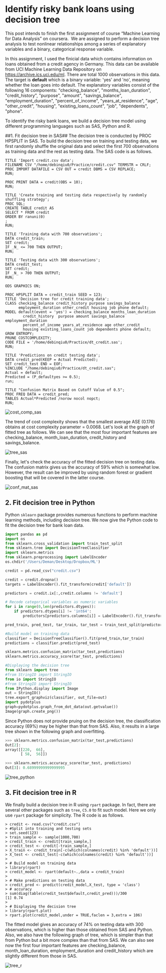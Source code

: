 # Identify risky bank loans using decision tree #

This post intends to finish the first assignment of course “Machine Learning for Data Analysis” on coursera.  We are assigned to perform a decision tree analysis to test nonlinear relationships among a series of explanatory variables and a binary, categorical response variable.

In this assignment, I used the finicial data which contains information on loans obtained from a credit agency in Germany. This data can be available from UCI Machine Learning Data Repository on https://archive.ics.uci.edu/ml. There are total 1000 observations in this data. The target is **default** which is a binary variable: 'yes' and 'no', meaning whether the loan goes into default. The explanatory variables consist of the following 16 components: &quot;checking_balance&quot;, &quot;months_loan_duration&quot;, &quot;credit_history&quot;,       &quot;purpose&quot;, &quot;amount&quot;, &quot;savings_balance&quot;, &quot;employment_duration&quot;, &quot;percent_of_income&quot;, &quot;years_at_residence&quot;, &quot;age&quot;, &quot;other_credit&quot;, &quot;housing&quot;, &quot;existing_loans_count&quot;, &quot;job&quot;, &quot;dependents&quot;, &quot;phone&quot;.

To identify the risky bank loans, we build a decision tree model using different programming languages such as SAS, Python and R.

##1. Fit decision tree in SAS##
The decision tree is conducted by PROC HPSPLIT in SAS. To build the decision tree on training and testing data, we first randomly shuffle the original data and select the first 700 observations as training data and the rest as testing data. 
The SAS code is as follows.
```
TITLE 'Import credit.csv data';
FILENAME CSV "/home/debinqiu0/Practice/credit.csv" TERMSTR = CRLF;
PROC IMPORT DATAFILE = CSV OUT = credit DBMS = CSV REPLACE;
RUN;

PROC PRINT DATA = credit(OBS = 10); 
RUN;

TITLE 'Create training and testing data respectively by randomly shuffling strategy';
PROC SQL;
CREATE TABLE credit AS
SELECT * FROM credit
ORDER BY ranuni(0)
;
RUN;

TITLE 'Training data with 700 observations';
DATA credit_train;
SET credit;
IF _N_ <= 700 THEN OUTPUT;
RUN;

TITLE 'Testing data with 300 observations';
DATA credit_test;
SET credit;
IF _N_ > 700 THEN OUTPUT;
RUN;

ODS GRAPHICS ON;

PROC HPSPLIT DATA = credit_train SEED = 123;
TITLE 'Decision tree for credit training data';
CLASS checking_balance credit_history purpose savings_balance 
	  employment_duration other_credit housing job phone default;
MODEL default(event = 'yes') = checking_balance months_loan_duration  
		credit_history	purpose amount savings_balance employment_duration
	   	percent_of_income years_at_residence age other_credit 
	   	housing existing_loans_count job dependents phone default;
GROW ENTROPY;
PRUNE COSTCOMPLEXITY;
CODE FILE = '/home/debinqiu0/Practice/dt_credit.sas';
RUN;

TITLE 'Predictions on credit testing data';
DATA credit_pred(KEEP = Actual Predicted);
SET credit_test END = EOF;
%INCLUDE "/home/debinqiu0/Practice/dt_credit.sas";
Actual = default;
Predicted = (P_defaultyes >= 0.5);
run;

TITLE "Confusion Matrix Based on Cutoff Value of 0.5";
PROC FREQ DATA = credit_pred;
TABLES Actual*Predicted /norow nocol nopct;
RUN;
```

![cost_comp_sas](https://cloud.githubusercontent.com/assets/16762941/12804239/5286cfb8-cabf-11e5-9aee-8a490e5bbf1a.png)

The trend of cost complexity shows that the smallest average ASE (0.176) obtains at cost complexity parameter = 0.0068. Let's look at the graph of fitted tree as follows. We can see that the most four important features are checking_balance, month_loan_duration, credit_history and savings_balance. 

![tree_sas](https://cloud.githubusercontent.com/assets/16762941/12804299/fdf6fecc-cabf-11e5-956f-23c8575640e3.png)

Finally, let's check the accuracy of the fitted decision tree on testing data. The confusion matrix gives us the accuracy of 59% which is somewhat low. However, the result can be improved by using random forest or gradient boosting that will be covered in the latter course.

![conf_mat_sas](https://cloud.githubusercontent.com/assets/16762941/12804393/da77c714-cac0-11e5-85e4-71659664e8a7.png)


## 2. Fit decision tree in Python ##
Python `sklearn` package provides numerous functions to perform machine learning methods, including decision tree. We now give the Python code to fit the decision tree for bank loan data. 

```Python
import pandas as pd
import os
from sklearn.cross_validation import train_test_split
from sklearn.tree import DecisionTreeClassifier
import sklearn.metrics
from sklearn.preprocessing import LabelEncoder
os.chdir('/Users/Deman/Desktop/Dropbox/ML')

credit = pd.read_csv("credit.csv")

credit = credit.dropna()
targets = LabelEncoder().fit_transform(credit['default'])

predictors = credit.ix[:,credit.columns != 'default']

# Recode categorical variables as numeric variables
for i in range(0,len(predictors.dtypes)):
    if predictors.dtypes[i] != 'int64':
        predictors[predictors.columns[i]] = LabelEncoder().fit_transform(predictors[predictors.columns[i]])

pred_train, pred_test, tar_train, tar_test = train_test_split(predictors, targets, test_size=.4)

#Build model on training data
classifier = DecisionTreeClassifier().fit(pred_train,tar_train)
predictions = classifier.predict(pred_test)

sklearn.metrics.confusion_matrix(tar_test,predictions)
sklearn.metrics.accuracy_score(tar_test, predictions)

#Displaying the decision tree
from sklearn import tree
#from StringIO import StringIO
from io import StringIO
#from StringIO import StringIO 
from IPython.display import Image
out = StringIO()
tree.export_graphviz(classifier, out_file=out)
import pydotplus
graph=pydotplus.graph_from_dot_data(out.getvalue())
Image(graph.create_png())
```
Since Python does not provide pruing on the decision tree, the classification accuracy (69%) may be higher than that from SAS. Also, it results in a large tree shown in the following graph and overfitting.

```Python
>>> sklearn.metrics.confusion_matrix(tar_test,predictions)
Out[2]: 
array([[220,  66],
       [ 58,  56]])

>>> sklearn.metrics.accuracy_score(tar_test, predictions)
Out[3]: 0.68999999999999995
```

![tree_python](https://cloud.githubusercontent.com/assets/16762941/12804810/397d63c4-cac4-11e5-8a9e-259b8f45391a.png)

## 3. Fit decision tree in R ##
We finally build a decision tree in R using `rpart` package. In fact, there are several other packages such as `tree`, `C5.0` to fit such model. Here we only use `rpart` package for simplicity. The R code is as follows.
```
> credit <- read.csv("credit.csv")
> #Split into training and testing sets
> set.seed(123)
> train_sample <- sample(1000,700)
> credit_train <- credit[train_sample,]
> credit_test <- credit[-train_sample,]
> X_train <- credit_train[-c(which(colnames(credit) %in% 'default'))]
> X_test <- credit_test[-c(which(colnames(credit) %in% 'default'))]
> 
> # Build model on training data
> library(rpart)
> credit_model <- rpart(default~.,data = credit_train)
> 
> # Make predictions on testing data
> credit_pred <- predict(credit_model,X_test, type = 'class')
> # accuracy
> sum(diag(table(credit_test$default,credit_pred)))/300
[1] 0.74
> 
> # Displaying the decision tree
> library(rpart.plot)
> rpart.plot(credit_model,under = TRUE,faclen = 3,extra = 106)
```
The fitted model gives an accuracy of 74% on testing data with 300 observations, which is higher than those obtained from SAS and Python. Also, we also have the following graph of tree, which is simpler than that from Python but a bit more complex than that from SAS. We can also see now the first four important features are checking_balance, month_loan_duration, employment_duration and credit_history which are slightly different from those in SAS.

![tree_r](https://cloud.githubusercontent.com/assets/16762941/12804930/77c86ede-cac5-11e5-97eb-8dea1aa194f3.png)

